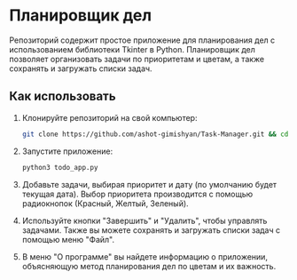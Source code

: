 # Планировщик дел

Репозиторий содержит простое приложение для планирования дел с использованием библиотеки Tkinter в Python. Планировщик дел позволяет организовать задачи по приоритетам и цветам, а также сохранять и загружать списки задач.

## Как использовать

1. Клонируйте репозиторий на свой компьютер:

   ```bash
   git clone https://github.com/ashot-gimishyan/Task-Manager.git && cd Task-Manager

2. Запустите приложение:
   
   ```bash
   python3 todo_app.py

3. Добавьте задачи, выбирая приоритет и дату (по умолчанию будет текущая дата). Выбор приоритета производится с помощью радиокнопок (Красный, Желтый, Зеленый).

4. Используйте кнопки "Завершить" и "Удалить", чтобы управлять задачами. Также вы можете сохранять и загружать списки задач с помощью меню "Файл".

5. В меню "О программе" вы найдете информацию о приложении, объясняющую метод планирования дел по цветам и их важность.
